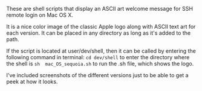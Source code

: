 These are shell scripts that display an ASCII art welcome message for SSH remote login on Mac OS X.

It is a nice color image of the classic Apple logo along with ASCII text art for each version. It can be placed in any directory as long as it's added to the path. 

If the script is located at user/dev/shell, then it can be called by
entering the following command in terminal:
```cd dev/shell``` to enter the directory where the shell is
```sh  mac_OS_sequoia.sh``` to run the .sh file, which shows the logo.

I've included screenshots of the different versions just to be able to get a peek at how it looks.
